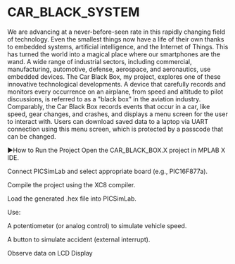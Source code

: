 # CAR_BLACK_SYSTEM
We are advancing at a never-before-seen rate in this rapidly changing field of technology.  Even the smallest things now have a life of their own thanks to embedded systems, artificial intelligence, and the Internet of Things. This has turned the world into a magical place where our smartphones are the wand.  A wide range of industrial sectors, including commercial, manufacturing, automotive, defense, aerospace, and aeronautics, use embedded devices.  The Car Black Box, my project, explores one of these innovative technological developments.
 A device that carefully records and monitors every occurrence on an airplane, from speed and altitude to pilot discussions, is referred to as a "black box" in the aviation industry.  Comparably, the Car Black Box records events that occur in a car, like speed, gear changes, and crashes, and displays a menu screen for the user to interact with.  Users can download saved data to a laptop via UART connection using this menu screen, which is protected by a passcode that can be changed.

▶How to Run the Project
Open the CAR_BLACK_BOX.X project in MPLAB X IDE.

Connect PICSimLab and select appropriate board (e.g., PIC16F877a).

Compile the project using the XC8 compiler.

Load the generated .hex file into PICSimLab.

Use:

A potentiometer (or analog control) to simulate vehicle speed.

A button to simulate accident (external interrupt).

Observe data on LCD Display
